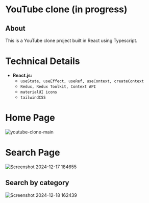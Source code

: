 # YouTube clone (in progress)

## About
This is a YouTube clone project built in React using Typescript.

# Technical Details
- **React.js:**
  - `useState, useEffect, useRef, useContext, createContext`
  - `Redux, Redux Toolkit, Context API`
  - `materialUI icons`
  - `tailwindCSS`
 
# Home Page

![youtube-clone-main](https://github.com/user-attachments/assets/184a4fb2-aabc-48e7-b2f0-2401ab99a2bd)

# Search Page

![Screenshot 2024-12-17 184655](https://github.com/user-attachments/assets/c7a6c18c-b7e8-437c-881d-795390d05715)

## Search by category

![Screenshot 2024-12-18 162439](https://github.com/user-attachments/assets/ee199310-868c-466f-813b-45886e7338af)


